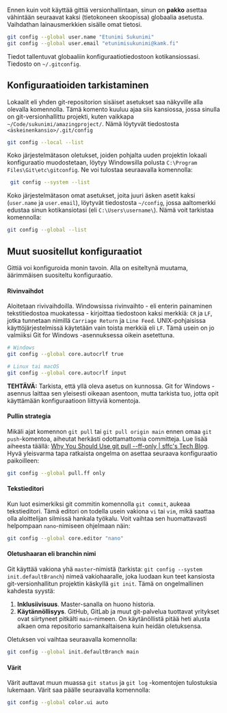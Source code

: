 Ennen kuin voit käyttää gittiä versionhallintaan, sinun on **pakko** asettaa vähintään seuraavat kaksi (tietokoneen skoopissa) globaalia asetusta. Vaihdathan lainausmerkkien sisälle omat tietosi.

```bash
git config --global user.name "Etunimi Sukunimi"
git config --global user.email "etunimisukunimi@kamk.fi"
```

Tiedot tallentuvat globaaliin konfiguraatiotiedostoon kotikansiossasi. Tiedosto on `~/.gitconfig`.


## Konfiguraatioiden tarkistaminen

Lokaalit eli yhden git-repositorion sisäiset asetukset saa näkyville alla olevalla komennolla. Tämä komento kuuluu ajaa siis kansiossa, jossa sinulla on git-versionhallittu projekti, kuten vaikkapa `~/Code/sukunimi/amazingproject/`. Nämä löytyvät tiedostosta `<äskeinenkansio>/.git/config`

```bash
git config --local --list
```

Koko järjestelmätason oletukset, joiden pohjalta uuden projektin lokaali konfiguraatio muodostetaan, löytyy Windowsilla polusta `C:\Program Files\Git\etc\gitconfig`. Ne voi tulostaa seuraavalla komennolla:

```bash
 git config --system --list
```

Koko järjestelmätason omat asetukset, joita juuri äsken asetit kaksi (`user.name` ja `user.email`), löytyvät tiedostosta `~/config`, jossa aaltomerkki edustaa sinun kotikansiotasi (eli `C:\Users\username\`). Nämä voit tarkistaa komennolla:

```bash
git config --global --list
```





## Muut suositellut konfiguraatiot

Gittiä voi konfiguroida monin tavoin. Alla on esiteltynä muutama, äärimmäisen suositeltu konfiguraatio.



#### Rivinvaihdot

Aloitetaan rivivaihdoilla. Windowsissa rivinvaihto - eli enterin painaminen tekstitiedostoa muokatessa - kirjoittaa tiedostoon kaksi merkkiä: `CR` ja `LF`, jotka tunnetaan nimillä `Carriage Return` ja `Line Feed`. UNIX-pohjaisissa käyttöjärjestelmissä käytetään vain toista merkkiä eli `LF`.  Tämä usein on jo valmiiksi Git for Windows -asennuksessa oikein asetettuna.

```bash
# Windows
git config --global core.autocrlf true

# Linux tai macOS
git config --global core.autocrlf input
```

**TEHTÄVÄ:** Tarkista, että yllä oleva asetus on kunnossa. Git for Windows -asennus laittaa sen yleisesti oikeaan asentoon, mutta tarkista tuo, jotta opit käyttämään konfiguraatioon liittyviä komentoja.



#### Pullin strategia

Mikäli ajat komennon `git pull` tai `git pull origin main` ennen omaa `git push`-komentoa, aiheutat herkästi odottamattomia committeja. Lue lisää aiheesta täällä: [Why You Should Use git pull --ff-only | sffc's Tech Blog](https://blog.sffc.xyz/post/185195398930/why-you-should-use-git-pull-ff-only). Hyvä yleisvarma tapa ratkaista ongelma on asettaa seuraava konfiguraatio paikoilleen:

```bash
git config --global pull.ff only
```





#### Tekstieditori

Kun luot esimerkiksi git commitin komennolla `git commit`, aukeaa tekstieditori. Tämä editori on todella usein vakiona `vi` tai `vim`, mikä saattaa olla aloittelijan silmissä hankala työkalu. Voit vaihtaa sen huomattavasti helpompaan `nano`-nimiseen ohjelmaan näin:

```bash
git config --global core.editor "nano"
```


#### Oletushaaran eli branchin nimi

Git käyttää vakiona yhä `master`-nimistä (tarkista: `git config --system init.defaultBranch`) nimeä vakiohaaralle, joka luodaan kun teet kansiosta git-versionhallitun projektin käskyllä `git init`. Tämä on ongelmallinen kahdesta syystä:

1. **Inklusiivisuus**. Master-sanalla on huono historia.
2. **Käytännöllisyys**. GitHub, GitLab ja muut git-palvelua tuottavat yritykset ovat siirtyneet pitkälti `main`-nimeen. On käytänöllistä pitää heti alusta alkaen oma repositorio samankaltaisena kuin heidän oletuksensa.

Oletuksen voi vaihtaa seuraavalla komennolla:

```bash
git config --global init.defaultBranch main
```

#### Värit

Värit auttavat muun muassa `git status` ja `git log` -komentojen tulostuksia lukemaan. Värit saa päälle seuraavalla komennolla:

```bash
git config --global color.ui auto
```
